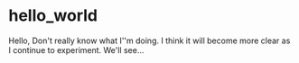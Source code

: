 # hello_world

Hello, Don't really know what I''m doing. I think it will become more clear 
as I continue to experiment. We'll see...
